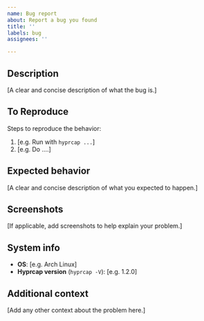 ```yaml
---
name: Bug report
about: Report a bug you found
title: ''
labels: bug
assignees: ''

---
```


## Description
[A clear and concise description of what the bug is.]

## To Reproduce
Steps to reproduce the behavior:
1. [e.g. Run with `hyprcap ...`]
2. [e.g. Do ....]

## Expected behavior
[A clear and concise description of what you expected to happen.]

## Screenshots
[If applicable, add screenshots to help explain your problem.]

## System info
 - **OS**: [e.g. Arch Linux]
 - **Hyprcap version** (`hyprcap -V`): [e.g. 1.2.0]

## Additional context
[Add any other context about the problem here.]
